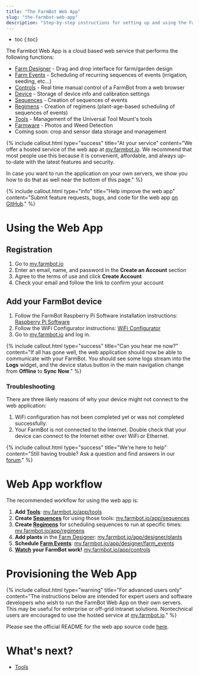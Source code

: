 ```yaml
---
title: "The FarmBot Web App"
slug: "the-farmbot-web-app"
description: "Step-by-step instructions for setting up and using the FarmBot web app"
---
```


* toc
{:toc}

The Farmbot Web App is a cloud based web service that performs the following functions:
 * [Farm Designer](farm-designer.md) - Drag and drop interface for farm/garden design
 * [Farm Events](farm-events.md) - Scheduling of recurring sequences of events (irrigation, seeding, etc...)
 * [Controls](controls.md) - Real time manual control of a FarmBot from a web browser
 * [Device](device.md)  - Storage of device info and calibration settings
 * [Sequences](sequences.md) - Creation of sequences of events
 * [Regimens](regimens.md) - Creation of regimens (plant-age-based scheduling of sequences of events)
 * [Tools](tools.md) - Management of the Universal Tool Mount's tools
 * [Farmware](farmware.md) - Photos and Weed Detection
 * Coming soon: crop and sensor data storage and management

{%
include callout.html
type="success"
title="At your service"
content="We offer a hosted service of the web app at [my.farmbot.io](http://my.farmbot.io). We recommend that most people use this because it is convenient, affordable, and always up-to-date with the latest features and security.

In case you want to run the application on your own servers, we show you how to do that as well near the bottom of this page."
%}



{%
include callout.html
type="info"
title="Help improve the web app"
content="Submit feature requests, bugs, and code for the web app [on GitHub](https://github.com/FarmBot/farmbot-web-app)."
%}



# Using the Web App

## Registration
1. Go to [my.farmbot.io](http://my.farmbot.io)
2. Enter an email, name, and password in the **Create an Account** section
3. Agree to the terms of use and click **Create Account**
4. Check your email and follow the link to confirm your account

## Add your FarmBot device
1. Follow the FarmBot Raspberry Pi Software installation instructions: [Raspberry Pi Software](../Device/farmbot-os.md)
2. Follow the WiFi Configurator instructions: [WiFi Configurator](../Device/configurator.md)
3. Go to [my.farmbot.io](http://my.farmbot.io) and log in.


{%
include callout.html
type="success"
title="Can you hear me now?"
content="If all has gone well, the web application should now be able to communicate with your FarmBot. You should see some logs stream into the **Logs** widget, and the device status button in the main navigation change from **Offline** to **Sync Now**."
%}

### Troubleshooting
There are three likely reasons of why your device might not connect to the web application:
1. WiFi configuration has not been completed yet or was not completed successfully.
2. Your FarmBot is not connected to the Internet. Double check that your device can connect to the Internet either over WiFi or Ethernet.

{%
include callout.html
type="success"
title="We're here to help"
content="Still having trouble? Ask a question and find answers in our [forum](http://forum.farmbot.org/)."
%}



# Web App workflow

The recommended workflow for using the web app is:
1. **Add [Tools](tools.md)**: [my.farmbot.io/app/tools](http://my.farmbot.io/app/tools)
2. **Create [Sequences](sequences.md)** for using those tools: [my.farmbot.io/app/sequences](http://my.farmbot.io/app/sequences)
3. **Create [Regimens](regimens.md)** for scheduling sequences to run at specific times: [my.farmbot.io/app/regimens](http://my.farmbot.io/app/regimens)
4. **Add plants** in the [Farm Designer](farm-designer.md): [my.farmbot.io/app/designer/plants](http://my.farmbot.io/app/designer/plants)
5. **Schedule [Farm Events](farm-events.md)**: [my.farmbot.io/app/designer/farm_events](http://my.farmbot.io/app/designer/farm_events)
6. **[Watch](controls.md#camera) your FarmBot work!** [my.farmbot.io/app/controls](http://my.farmbot.io/app/controls)

# Provisioning the Web App



{%
include callout.html
type="warning"
title="For advanced users only"
content="The instructions below are intended for expert users and software developers who wish to run the FarmBot Web App on their own servers. This may be useful for enterprise or off-grid intranet solutions. Nontechnical users are encouraged to use the hosted service at [my.farmbot.io](http://my.farmbot.io)."
%}

Please see the official README for the web app source code [here](https://github.com/FarmBot/farmbot-web-app/blob/master/README.md).

# What's next?

 * [Tools](tools.md)
